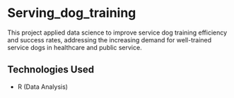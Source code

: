 # Serving_dog_training

This project applied data science to improve service dog training efficiency and success rates, addressing the increasing demand for well-trained service dogs in healthcare and public service.

## Technologies Used
- R (Data Analysis)
